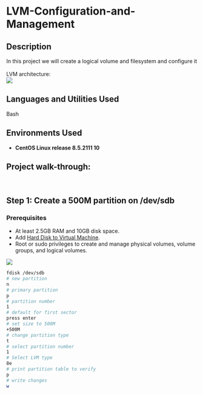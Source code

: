 # LVM-Configuration-and-Management
<h2>Description</h2>
In this project we will create a logical volume and filesystem and configure it
<br />
<br/>  LVM architecture: <br/>
<img src="https://github.com/user-attachments/assets/efb220bf-185b-4211-8cf7-01338bb4d52b"/>


<h2>Languages and Utilities Used</h2>

Bash

<h2>Environments Used </h2>

- <b>CentOS Linux release 8.5.2111
 10 </b>

<h2>Project walk-through:</h2>
<br/>
<p align="center">

 ##  Step 1: Create a 500M partition on /dev/sdb

### **Prerequisites**  
- At least 2.5GB RAM and 10GB disk space.
- Add [Hard Disk to Virtual Machine](https://computingforgeeks.com/add-extra-hard-disk-to-virtualbox-vm/).  
- Root or sudo privileges to create and manage physical volumes, volume groups, and logical volumes. 

<img src="https://github.com/user-attachments/assets/e18690ff-5764-4907-b8a8-0f178dad1592"/> 

```bash
fdisk /dev/sdb
# new partition 
n
# primary partition
p
# partition number
1
# default for first sector
press enter
# set size to 500M
+500M
# change partition type
t
# select partition number
1
# Select LVM type
8e
# print partition table to verify
p
# write changes
w

```


